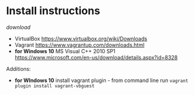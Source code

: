 # Install instructions

*download*
- VirtualBox https://www.virtualbox.org/wiki/Downloads
- Vagrant https://www.vagrantup.com/downloads.html
- **for Windows 10** MS Visual C++ 2010 SP1  https://www.microsoft.com/en-us/download/details.aspx?id=8328

Additions:
- **for WIndows 10** install vagrant plugin - from command line run `vagrant plugin install vagrant-vbguest` 
